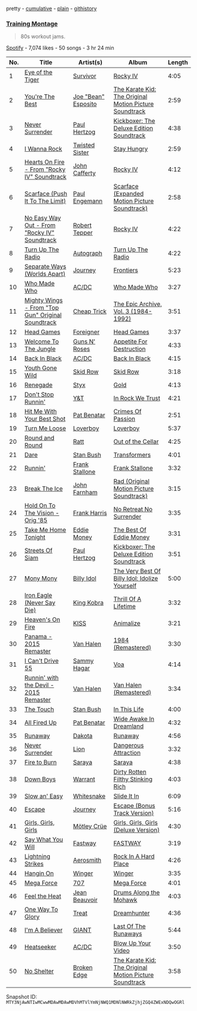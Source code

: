 pretty - [cumulative](/playlists/cumulative/37i9dQZF1DX9IamZDvvtyh.md) - [plain](/playlists/plain/37i9dQZF1DX9IamZDvvtyh) - [githistory](https://github.githistory.xyz/mackorone/spotify-playlist-archive/blob/main/playlists/plain/37i9dQZF1DX9IamZDvvtyh)

### [Training Montage](https://open.spotify.com/playlist/37i9dQZF1DX9IamZDvvtyh)

> 80s workout jams.

[Spotify](https://open.spotify.com/user/spotify) - 7,074 likes - 50 songs - 3 hr 24 min

| No. | Title | Artist(s) | Album | Length |
|---|---|---|---|---|
| 1 | [Eye of the Tiger](https://open.spotify.com/track/2KH16WveTQWT6KOG9Rg6e2) | [Survivor](https://open.spotify.com/artist/26bcq2nyj5GB7uRr558iQg) | [Rocky IV](https://open.spotify.com/album/3t3BbpFJiGcXl4jI5CRLLA) | 4:05 |
| 2 | [You're The Best](https://open.spotify.com/track/4zXa17K83Pp6N2yXdVc2sv) | [Joe "Bean" Esposito](https://open.spotify.com/artist/4PCSnq8Q3hxOTn3ro4cl0M) | [The Karate Kid: The Original Motion Picture Soundtrack](https://open.spotify.com/album/1zNIDZncmWNpb1WkyfRPdH) | 2:59 |
| 3 | [Never Surrender](https://open.spotify.com/track/6pVu4C72ynA60xEZPWyCDL) | [Paul Hertzog](https://open.spotify.com/artist/409cI7liPsNtYwPyKLln7d) | [Kickboxer: The Deluxe Edition Soundtrack](https://open.spotify.com/album/5GEMDzzKJzVJkwRiPYPzn4) | 4:38 |
| 4 | [I Wanna Rock](https://open.spotify.com/track/70Z9t1qhytWtG4cCmmi7mU) | [Twisted Sister](https://open.spotify.com/artist/7b85ve82Sh36a3UAx74wut) | [Stay Hungry](https://open.spotify.com/album/0dzqapIToiOhULGvzDKpXm) | 2:59 |
| 5 | [Hearts On Fire \- From "Rocky IV" Soundtrack](https://open.spotify.com/track/5vI0C3TDTxySR6Oq8NWjE0) | [John Cafferty](https://open.spotify.com/artist/0fPK3TAseRcy6sAS8U8pEw) | [Rocky IV](https://open.spotify.com/album/3t3BbpFJiGcXl4jI5CRLLA) | 4:12 |
| 6 | [Scarface \(Push It To The Limit\)](https://open.spotify.com/track/0H6rpW1xnJ8qRQwSrIADPE) | [Paul Engemann](https://open.spotify.com/artist/3Rfb8wuY9YHVntDXJqPW6r) | [Scarface \(Expanded Motion Picture Soundtrack\)](https://open.spotify.com/album/6ccQdoDqZsqWlflxEIg0F3) | 2:58 |
| 7 | [No Easy Way Out \- From "Rocky IV" Soundtrack](https://open.spotify.com/track/5bnMKUXkMfYVXW8FjvFTuV) | [Robert Tepper](https://open.spotify.com/artist/5T1bhiyED6hokaKTechcKI) | [Rocky IV](https://open.spotify.com/album/3t3BbpFJiGcXl4jI5CRLLA) | 4:22 |
| 8 | [Turn Up The Radio](https://open.spotify.com/track/0kHQcbHlfUhpDh00G2460e) | [Autograph](https://open.spotify.com/artist/2koMWjvRRF0cOpJnjhdKx0) | [Turn Up The Radio](https://open.spotify.com/album/6bOsxiN76LA4AYNr0vRjH6) | 4:22 |
| 9 | [Separate Ways \(Worlds Apart\)](https://open.spotify.com/track/4ECNtOnqzxutZkXP4TE3n3) | [Journey](https://open.spotify.com/artist/0rvjqX7ttXeg3mTy8Xscbt) | [Frontiers](https://open.spotify.com/album/2EFUNYmwxe0AOGxBORrfaw) | 5:23 |
| 10 | [Who Made Who](https://open.spotify.com/track/6rvldt6EoZwzogApECUCwd) | [AC/DC](https://open.spotify.com/artist/711MCceyCBcFnzjGY4Q7Un) | [Who Made Who](https://open.spotify.com/album/07EFoHHspqSwsmkbnWaB4A) | 3:27 |
| 11 | [Mighty Wings \- From "Top Gun" Original Soundtrack](https://open.spotify.com/track/4rETMmjiQ7NL0KFCIZa5oV) | [Cheap Trick](https://open.spotify.com/artist/1LB8qB5BPb3MHQrfkvifXU) | [The Epic Archive, Vol\. 3 \(1984\-1992\)](https://open.spotify.com/album/34d2gDwIXT3LjVZpGxWLM6) | 3:51 |
| 12 | [Head Games](https://open.spotify.com/track/5nk6wxUSFUBxUKxjz0fKD6) | [Foreigner](https://open.spotify.com/artist/6IRouO5mvvfcyxtPDKMYFN) | [Head Games](https://open.spotify.com/album/05Z3MG7G3Vl5ThsFQkWjiJ) | 3:37 |
| 13 | [Welcome To The Jungle](https://open.spotify.com/track/0G21yYKMZoHa30cYVi1iA8) | [Guns N' Roses](https://open.spotify.com/artist/3qm84nBOXUEQ2vnTfUTTFC) | [Appetite For Destruction](https://open.spotify.com/album/28yHV3Gdg30AiB8h8em1eW) | 4:33 |
| 14 | [Back In Black](https://open.spotify.com/track/08mG3Y1vljYA6bvDt4Wqkj) | [AC/DC](https://open.spotify.com/artist/711MCceyCBcFnzjGY4Q7Un) | [Back In Black](https://open.spotify.com/album/6mUdeDZCsExyJLMdAfDuwh) | 4:15 |
| 15 | [Youth Gone Wild](https://open.spotify.com/track/1jF5Id0OPFU1Mae8BEUF5u) | [Skid Row](https://open.spotify.com/artist/4opTS86dN9uO313J9CE8xg) | [Skid Row](https://open.spotify.com/album/0kSTuMp9GpX9pJR45Bksgi) | 3:18 |
| 16 | [Renegade](https://open.spotify.com/track/1FOUJzuApMpMM1wiuy3qfl) | [Styx](https://open.spotify.com/artist/4salDzkGmfycRqNUbyBphh) | [Gold](https://open.spotify.com/album/2SIFXSFOHJgqC6q3whbSZU) | 4:13 |
| 17 | [Don't Stop Runnin'](https://open.spotify.com/track/6ZZ2ddUz2ZuQpkFeJm3FlK) | [Y&T](https://open.spotify.com/artist/49Cw140t9jupn4S3udehoP) | [In Rock We Trust](https://open.spotify.com/album/6hHdV5X9hTkpsny9xaDD1p) | 4:21 |
| 18 | [Hit Me With Your Best Shot](https://open.spotify.com/track/0vOkmmJEtjuFZDzrQSFzEE) | [Pat Benatar](https://open.spotify.com/artist/43mhFhQ4JAknA7Ik1bOZuV) | [Crimes Of Passion](https://open.spotify.com/album/7HlWbMlmhASeeZ61ZiHpWJ) | 2:51 |
| 19 | [Turn Me Loose](https://open.spotify.com/track/2Z81PDDYNMTxZKiU2XIuFx) | [Loverboy](https://open.spotify.com/artist/2CLVPk9FcywjClBcTvWPkT) | [Loverboy](https://open.spotify.com/album/3dDzAVWr5gjvJIOTEuS309) | 5:37 |
| 20 | [Round and Round](https://open.spotify.com/track/5B6Z7NwVqA7W3UFiqBdEJC) | [Ratt](https://open.spotify.com/artist/3tufWJzpCiAGleBt5TkmTn) | [Out of the Cellar](https://open.spotify.com/album/6P3Fqm7z9wr5GeatpVZ5ut) | 4:25 |
| 21 | [Dare](https://open.spotify.com/track/7DZcrMqgQiO4kotOGucIM7) | [Stan Bush](https://open.spotify.com/artist/7qT1EPkli4RDJ2KNynkQyQ) | [Transformers](https://open.spotify.com/album/6MB5ahz8dvKcoO3DVHrmgU) | 4:01 |
| 22 | [Runnin'](https://open.spotify.com/track/55GSu3bYEhXrx94KP4S2hZ) | [Frank Stallone](https://open.spotify.com/artist/3BucZwouCkpiGi2UxqfWn9) | [Frank Stallone](https://open.spotify.com/album/4khMOHn89Aq1yHqWgkVzxm) | 3:32 |
| 23 | [Break The Ice](https://open.spotify.com/track/4yypDIIxEtBeyo7ULGRvPn) | [John Farnham](https://open.spotify.com/artist/1QxaPWG1POM8Ul6WwsHq4y) | [Rad \(Original Motion Picture Soundtrack\)](https://open.spotify.com/album/4Xs7sSHC66tRyOs3YC6ZOf) | 3:15 |
| 24 | [Hold On To The Vision \- Orig '85](https://open.spotify.com/track/63k9gIrlrg1o5eY4ymiKIo) | [Frank Harris](https://open.spotify.com/artist/4OFxfuBQMZXt0C0zdaKL3n) | [No Retreat No Surrender](https://open.spotify.com/album/4Iqq71YTxef2D8u7cFIHsB) | 3:35 |
| 25 | [Take Me Home Tonight](https://open.spotify.com/track/63diy8Bzm0pHMAU37By2Nh) | [Eddie Money](https://open.spotify.com/artist/4Tw2N3wdvJPGEU7JqMxFfE) | [The Best Of Eddie Money](https://open.spotify.com/album/590LYMDhJ9uUglR8QeNGWz) | 3:31 |
| 26 | [Streets Of Siam](https://open.spotify.com/track/35F8NFL5q5UqLUwjLytoKL) | [Paul Hertzog](https://open.spotify.com/artist/409cI7liPsNtYwPyKLln7d) | [Kickboxer: The Deluxe Edition Soundtrack](https://open.spotify.com/album/5GEMDzzKJzVJkwRiPYPzn4) | 3:51 |
| 27 | [Mony Mony](https://open.spotify.com/track/3GfGTJ2xzC0rqKgdjNJLOC) | [Billy Idol](https://open.spotify.com/artist/7lzordPuZEXxwt9aoVZYmG) | [The Very Best Of Billy Idol: Idolize Yourself](https://open.spotify.com/album/0dvStBuexp9Chq1hg3Yjes) | 5:00 |
| 28 | [Iron Eagle \(Never Say Die\)](https://open.spotify.com/track/3tD4AR8vbvM0b9X09YBYE0) | [King Kobra](https://open.spotify.com/artist/60DhbkIV5C2aLGgtpfUw2C) | [Thrill Of A Lifetime](https://open.spotify.com/album/1eXreZseW9GGTQTfRJk2zn) | 3:32 |
| 29 | [Heaven's On Fire](https://open.spotify.com/track/1brpdmqkx3kSxyqzqXfW7J) | [KISS](https://open.spotify.com/artist/07XSN3sPlIlB2L2XNcTwJw) | [Animalize](https://open.spotify.com/album/5UxqSH1Ez2fcNVLqvLjsgB) | 3:21 |
| 30 | [Panama \- 2015 Remaster](https://open.spotify.com/track/05RgAMGypEvqhNs5hPCbMS) | [Van Halen](https://open.spotify.com/artist/2cnMpRsOVqtPMfq7YiFE6K) | [1984 \(Remastered\)](https://open.spotify.com/album/3REUXdj5OPKhuDTrTtCBU0) | 3:30 |
| 31 | [I Can't Drive 55](https://open.spotify.com/track/1MqGKtY9L5qjPi8s7gX645) | [Sammy Hagar](https://open.spotify.com/artist/1hXjTjJzZTXDZ75AclOo6N) | [Voa](https://open.spotify.com/album/4Tegu60DeUzwWpA6vuhGxs) | 4:14 |
| 32 | [Runnin' with the Devil \- 2015 Remaster](https://open.spotify.com/track/3KhF2YiNpJvGpfiCW45R6D) | [Van Halen](https://open.spotify.com/artist/2cnMpRsOVqtPMfq7YiFE6K) | [Van Halen \(Remastered\)](https://open.spotify.com/album/7DdEbYFPKTZ8KB4z6L4UnQ) | 3:34 |
| 33 | [The Touch](https://open.spotify.com/track/6xomsXeu2L9h0q4fMOaVhK) | [Stan Bush](https://open.spotify.com/artist/7qT1EPkli4RDJ2KNynkQyQ) | [In This Life](https://open.spotify.com/album/6xK68RkwofX3vdYrqYg3rC) | 4:00 |
| 34 | [All Fired Up](https://open.spotify.com/track/6XpczhG192lULA9i4JLqKJ) | [Pat Benatar](https://open.spotify.com/artist/43mhFhQ4JAknA7Ik1bOZuV) | [Wide Awake In Dreamland](https://open.spotify.com/album/1cglcD9iGtfheI7hmVdoUb) | 4:32 |
| 35 | [Runaway](https://open.spotify.com/track/0k0vxPms694qhT7wm5r7pT) | [Dakota](https://open.spotify.com/artist/3KQaZc35U9X1TPabyhkMpN) | [Runaway](https://open.spotify.com/album/7jdSRjxUXUXPBjChSGTujb) | 4:56 |
| 36 | [Never Surrender](https://open.spotify.com/track/2dm3UxRHnKk2aN0oZSwULc) | [Lion](https://open.spotify.com/artist/0sHhv7X5f5RsL0yoNKdbmd) | [Dangerous Attraction](https://open.spotify.com/album/7z3Qzyqg7HMJVJpLhwlUte) | 3:32 |
| 37 | [Fire to Burn](https://open.spotify.com/track/4Ar7Eby1joalj1sFyXg6Jb) | [Saraya](https://open.spotify.com/artist/3ruACf0oMHNYWImFGj10c6) | [Saraya](https://open.spotify.com/album/1KogbTSOYl4u0jZrAoXnko) | 4:38 |
| 38 | [Down Boys](https://open.spotify.com/track/0dw3dXWx6dgp7Ri3HeDBUq) | [Warrant](https://open.spotify.com/artist/7HLvzuM9p11k9lUQfSM4Rq) | [Dirty Rotten Filthy Stinking Rich](https://open.spotify.com/album/1HWrP6U3m3z23H5FxFsxYS) | 4:03 |
| 39 | [Slow an' Easy](https://open.spotify.com/track/1NH0Zs7WkQg8h8mm3jS5yn) | [Whitesnake](https://open.spotify.com/artist/3UbyYnvNIT5DFXU4WgiGpP) | [Slide It In](https://open.spotify.com/album/4jFSgsgOGtd96FZtNWF0cp) | 6:09 |
| 40 | [Escape](https://open.spotify.com/track/0uohDwZcv1qjIKVsLsx0HD) | [Journey](https://open.spotify.com/artist/0rvjqX7ttXeg3mTy8Xscbt) | [Escape \(Bonus Track Version\)](https://open.spotify.com/album/43wpzak9OmQfrjyksuGwp0) | 5:16 |
| 41 | [Girls, Girls, Girls](https://open.spotify.com/track/549Go7a66CX6k523uK9kUv) | [Mötley Crüe](https://open.spotify.com/artist/0cc6vw3VN8YlIcvr1v7tBL) | [Girls, Girls, Girls \(Deluxe Version\)](https://open.spotify.com/album/2KT9tWALjIRjnaGYDYPg3k) | 4:30 |
| 42 | [Say What You Will](https://open.spotify.com/track/08nVwMJvWeJwwc9pSd74wO) | [Fastway](https://open.spotify.com/artist/7eD005d7pGOEYD3eWVRecb) | [FASTWAY](https://open.spotify.com/album/6sCVVfHN80AH6tzqTvCRDg) | 3:19 |
| 43 | [Lightning Strikes](https://open.spotify.com/track/2ervbJ7zh4Ry2hggiNeT3q) | [Aerosmith](https://open.spotify.com/artist/7Ey4PD4MYsKc5I2dolUwbH) | [Rock In A Hard Place](https://open.spotify.com/album/15e4kGDE06PRB9RMunBZe9) | 4:26 |
| 44 | [Hangin On](https://open.spotify.com/track/6MHg1scv1JEbFhyGpGeCKo) | [Winger](https://open.spotify.com/artist/2qQeKHrQJHLLbvDAOSO874) | [Winger](https://open.spotify.com/album/4aMtQDeDMAHBfh7cE87PWo) | 3:35 |
| 45 | [Mega Force](https://open.spotify.com/track/3LQwO6kRKpAUxHunIJHDAh) | [707](https://open.spotify.com/artist/2oDWs343Hb9IVQ2wlG614V) | [Mega Force](https://open.spotify.com/album/4JETeJk6nNpQH1WQtspToh) | 4:01 |
| 46 | [Feel the Heat](https://open.spotify.com/track/5ZF6C6EdmJnOmisRh0nlbU) | [Jean Beauvoir](https://open.spotify.com/artist/3n99AZrLOuuAtHvu12uDDC) | [Drums Along the Mohawk](https://open.spotify.com/album/6nP6m9Xc6hG8JbCLtpg6o4) | 4:03 |
| 47 | [One Way To Glory](https://open.spotify.com/track/4AbsGXQxxlOBA5LsuoXeHV) | [Treat](https://open.spotify.com/artist/6HY1gnFOOY9ZAgQtzvtZHI) | [Dreamhunter](https://open.spotify.com/album/27nvO8Sjhx9q8dhZRgIe6a) | 4:36 |
| 48 | [I'm A Believer](https://open.spotify.com/track/4NiLA925TInZScMbchk8Pg) | [GIANT](https://open.spotify.com/artist/3gKPME3EjakIpyBUZrWPTh) | [Last Of The Runaways](https://open.spotify.com/album/7qelbqu64vITzhHq86fld4) | 5:44 |
| 49 | [Heatseeker](https://open.spotify.com/track/0h3A3hdDq762DzIOKUoF21) | [AC/DC](https://open.spotify.com/artist/711MCceyCBcFnzjGY4Q7Un) | [Blow Up Your Video](https://open.spotify.com/album/5jfgUmvXCar7Qf5lidVkqI) | 3:50 |
| 50 | [No Shelter](https://open.spotify.com/track/04rLT4KBoCtGpJSTp1sPjR) | [Broken Edge](https://open.spotify.com/artist/51w118T3tZyeQwAye9iHrq) | [The Karate Kid: The Original Motion Picture Soundtrack](https://open.spotify.com/album/1zNIDZncmWNpb1WkyfRPdH) | 3:58 |

Snapshot ID: `MTY3NjAwNTIwMCwwMDAwMDAwMDVhMTVlYmNjNWQ1MDNlNWRkZjhjZGQ4ZWExNDQwOGRl`
